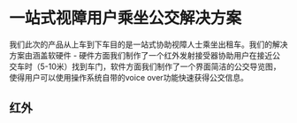 # 一站式视障用户乘坐公交解决方案
我们此次的产品从上车到下车目的是一站式协助视障人士乘坐出租车。我们的解决方案由涵盖软硬件 - 硬件方面我们制作了一个红外发射接受器协助用户在接近公交车时（5-10米）找到车门，软件方面我们制作了一个界面简洁的公交导览图，使得用户可以使用操作系统自带的voice over功能快速获得公交信息。

## 红外
